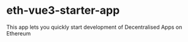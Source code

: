 # eth-vue3-starter-app
This app lets you quickly start development of Decentralised Apps on Ethereum
